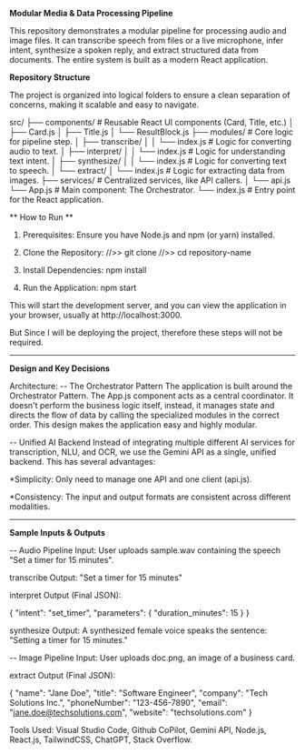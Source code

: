 **Modular Media & Data Processing Pipeline**

This repository demonstrates a modular pipeline for processing audio and image files. It can transcribe speech from files or a live microphone, infer intent, synthesize a spoken reply, and extract structured data from documents. The entire system is built as a modern React application.

**Repository Structure**

The project is organized into logical folders to ensure a clean separation of concerns, making it scalable and easy to navigate.

src/
├── components/ # Reusable React UI components (Card, Title, etc.)
│ ├── Card.js
│ ├── Title.js
│ └── ResultBlock.js
├── modules/ # Core logic for pipeline step.
│ ├── transcribe/
│ │ └── index.js # Logic for converting audio to text.
│ ├── interpret/
│ │ └── index.js # Logic for understanding text intent.
│ ├── synthesize/
│ │ └── index.js # Logic for converting text to speech.
│ └── extract/
│ └── index.js # Logic for extracting data from images.
├── services/ # Centralized services, like API callers.
│ └── api.js
└── App.js # Main component: The Orchestrator.
└── index.js # Entry point for the React application.

** How to Run **

1. Prerequisites: Ensure you have Node.js and npm (or yarn) installed.

2. Clone the Repository:
   //>> git clone <repository url>
   //>> cd repository-name

3. Install Dependencies:
   npm install

4. Run the Application:
   npm start

This will start the development server, and you can view the application in your browser, usually at http://localhost:3000.

But Since I will be deploying the project, therefore these steps will not be required.

---

**Design and Key Decisions**

Architecture:
-- The Orchestrator Pattern
The application is built around the Orchestrator Pattern. The App.js component acts as a central coordinator. It doesn't perform the business logic itself, instead, it manages state and directs the flow of data by calling the specialized modules in the correct order.
This design makes the application easy and highly modular.

-- Unified AI Backend
Instead of integrating multiple different AI services for transcription, NLU, and OCR, we use the Gemini API as a single, unified backend.
This has several advantages:

\*Simplicity: Only need to manage one API and one client (api.js).

\*Consistency: The input and output formats are consistent across different modalities.

---

**Sample Inputs & Outputs**

-- Audio Pipeline
Input: User uploads sample.wav containing the speech "Set a timer for 15 minutes".

transcribe Output: "Set a timer for 15 minutes"

interpret Output (Final JSON):

{
"intent": "set_timer",
"parameters": {
"duration_minutes": 15
}
}

synthesize Output: A synthesized female voice speaks the sentence: "Setting a timer for 15 minutes."

-- Image Pipeline
Input: User uploads doc.png, an image of a business card.

extract Output (Final JSON):

{
"name": "Jane Doe",
"title": "Software Engineer",
"company": "Tech Solutions Inc.",
"phoneNumber": "123-456-7890",
"email": "jane.doe@techsolutions.com",
"website": "techsolutions.com"
}

Tools Used:
Visual Studio Code, Github CoPilot, Gemini API, Node.js, React.js, TailwindCSS, ChatGPT, Stack Overflow.
